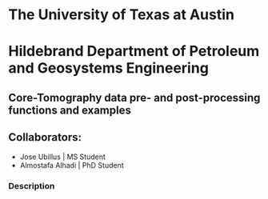 # The University of Texas at Austin
# Hildebrand Department of Petroleum and Geosystems Engineering
## Core-Tomography data pre- and post-processing functions and examples
## Collaborators:
- Jose Ubillus | MS Student
- Almostafa Alhadi | PhD Student

### Description
